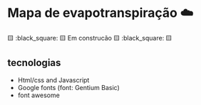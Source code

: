 # Mapa de evapotranspiração :cloud:

   :yellow_square: :black_square: :yellow_square: Em construcão :yellow_square: :black_square: :yellow_square:

## tecnologias


* Html/css and Javascript
* Google fonts (font: Gentium Basic)
* font awesome
  